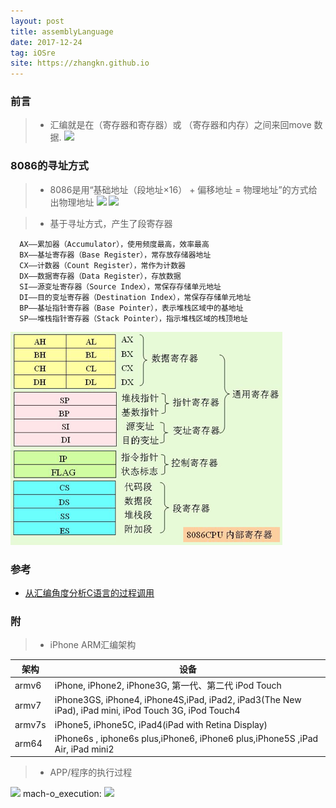 ```yaml
---
layout: post
title: assemblyLanguage
date: 2017-12-24
tag: iOSre
site: https://zhangkn.github.io
---
```



### 前言

>* 汇编就是在（寄存器和寄存器）或 （寄存器和内存）之间来回move 数据.
![](/images/posts/{{page.title}}/control.png)


### 8086的寻址方式

>* 8086是用“基础地址（段地址×16） + 偏移地址 = 物理地址”的方式给出物理地址
![](/images/posts/{{page.title}}/x8086.png)
![](/images/posts/{{page.title}}/x8086Addressing.png)

>* 基于寻址方式，产生了段寄存器
```
  AX――累加器（Accumulator），使用频度最高，效率最高 
  BX――基址寄存器（Base Register），常存放存储器地址
  CX――计数器（Count Register），常作为计数器
  DX――数据寄存器（Data Register），存放数据
  SI――源变址寄存器（Source Index），常保存存储单元地址
  DI――目的变址寄存器（Destination Index），常保存存储单元地址
  BP――基址指针寄存器（Base Pointer），表示堆栈区域中的基地址
  SP――堆栈指针寄存器（Stack Pointer），指示堆栈区域的栈顶地址
```
![](/images/posts/usefulCommand/register.png)

### 参考

- [从汇编角度分析C语言的过程调用](http://blog.tingyun.com/web/article/detail/1132)

### 附

>* iPhone ARM汇编架构

<table>
<thead>
<tr>
<th>架构</th>
<th>设备</th>
</tr>
</thead>
<tbody>
<tr>
<td>armv6</td>
<td>iPhone, iPhone2, iPhone3G, 第一代、第二代 iPod Touch</td>
</tr>
<tr>
<td>armv7</td>
<td>iPhone3GS, iPhone4, iPhone4S,iPad, iPad2, iPad3(The New iPad), iPad mini, iPod Touch 3G, iPod Touch4</td>
</tr>
<tr>
<td>armv7s</td>
<td>iPhone5, iPhone5C, iPad4(iPad with Retina Display)</td>
</tr>
<tr>
<td>arm64</td>
<td>iPhone6s , iphone6s plus,iPhone6, iPhone6 plus,iPhone5S ,iPad Air, iPad mini2</td>
</tr>
</tbody>
</table>


>* APP/程序的执行过程

![](/images/posts/{{page.title}}/app.png)
mach-o_execution:
![](/images/posts/{{page.title}}/mach-o_execution.png)



